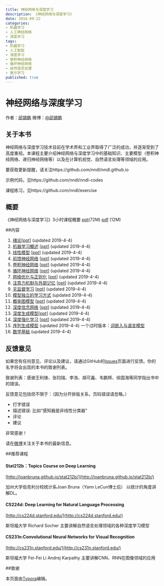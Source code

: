 ```yaml
---
title: 神经网络与深度学习
description: 《神经网络与深度学习》
date: 2016-09-22
categories:
- 机器学习
- 人工神经网络
- 深度学习
tags:
- 机器学习
- 人工智能
- 深度学习
- 卷积神经网络
- 循环神经网络
- 自然语言处理
- 表示学习
published: true
---
```

# 神经网络与深度学习
作者：[邱锡鹏](http://nlp.fudan.edu.cn/xpqiu)  微博：[@邱锡鹏](http://weibo.com/xpqiu)
## 关于本书

神经网络与深度学习技术目前在学术界和工业界取得了广泛的成功，并逐渐受到了高度重视。本课程主要介绍神经网络与深度学习中的基础知识、主要模型（卷积神经网络、递归神经网络等）以及在计算机视觉、自然语言处理等领域的应用。

要获取更新提醒，请关注https://github.com/nndl/nndl.github.io

示例代码，见https://github.com/nndl/nndl-codes

课程练习，见https://github.com/nndl/exercise

## 概要

《神经网络与深度学习》3小时课程概要  [ppt](./ppt/神经网络与深度学习-3小时.pptx)(72M)   [pdf](./ppt/神经网络与深度学习-3小时.pdf) (12M) 

##内容

1. [绪论](chap-绪论.pdf)[[ppt](./ppt/chap-绪论.pptx)] (updated 2019-4-4)
2. [机器学习概述](chap-机器学习概述.pdf)  [[ppt](./ppt/chap-机器学习概述.pptx)] (updated 2019-4-4)
3. [线性模型](chap-线性模型.pdf) [[ppt](./ppt/chap-线性模型.pptx)]  (updated 2019-4-4)
4. [前馈神经网络](chap-前馈神经网络.pdf) [[ppt](./ppt/chap-前馈神经网络.pptx)] (updated 2019-4-4)
5. [卷积神经网络](chap-卷积神经网络.pdf) [[ppt](./ppt/chap-卷积神经网络.pptx)]  (updated 2019-4-4)
6. [循环神经网络](chap-循环神经网络.pdf) [[ppt](./ppt/chap-循环神经网络.pptx)]   (updated 2019-4-4)
7. [网络优化与正则化](chap-网络优化与正则化.pdf)  [[ppt](./ppt/chap-网络优化与正则化.pptx)]  (updated 2019-4-4)
8. [注意力机制与外部记忆](chap-注意力机制与外部记忆.pdf) [[ppt](./ppt/chap-注意力机制与外部记忆.pptx)]  (updated 2019-4-4)
9. [无监督学习](chap-无监督学习.pdf) [[ppt](./ppt/chap-无监督学习.pptx)] (updated 2019-4-4)
10. [模型独立的学习方式](chap-模型独立的学习方式.pdf) (updated 2019-4-4)
11. [概率图模型](chap-概率图模型.pdf) [[ppt](./ppt/chap-概率图模型.pptx)] (updated 2019-4-4)
12. [深度信念网络](chap-深度信念网络.pdf) [[ppt](./ppt/chap-深度信念网络.pptx)] (updated 2019-4-4)
13. [深度生成模型](chap-深度生成模型.pdf)[[ppt](./ppt/chap-深度生成模型.pptx)] (updated 2019-4-4)
14. [深度强化学习](chap-深度强化学习.pdf)  [[ppt](./ppt/chap-深度强化学习.pptx)] (updated 2019-4-4)
15. [序列生成模型](chap-序列生成模型.pdf)   (updated 2019-4-4)  一个过时版本：[词嵌入与语言模型](chap-语言模型与词嵌入.pdf)
16. [数学基础](chap-数学基础.pdf)   (updated 2019-4-4)


## 反馈意见

如果您有任何意见、评论以及建议，请通过GitHub的[Issues](https://github.com/nndl/nndl.github.io/issues)页面进行反馈。你的名字将会出现的本书的致谢列表。

致谢列表：感谢王利锋、张钧瑞、李浩、胡可鑫、韦鹏辉、徐国海等同学指出书中的错误。

反馈意见包括但不限于：（因为分开排版关系，页码错误请忽略。）

* 打字错误
* 描述错误: 比如“感知器是非线性分类器”
* 评论
* 建议

非常感谢！

请在[微博](http://weibo.com/xpqiu/home?wvr=5)关注关于本书的最新信息。



##推荐课程

#### Stat212b：Topics Course on Deep Learning

[http://joanbruna.github.io/stat212b/](http://joanbruna.github.io/stat212b/)

加州大学伯克利分校统计系Joan Bruna（Yann LeCun博士后）
 以统计的角度讲解DL。

#### CS224d: Deep Learning for Natural Language Processing

[http://cs224d.stanford.edu/](http://cs224d.stanford.edu/)

斯坦福大学 Richard Socher
 主要讲解自然语言处理领域的各种深度学习模型

#### CS231n:Convolutional Neural Networks for Visual Recognition

[http://cs231n.stanford.edu/](http://cs231n.stanford.edu/)

斯坦福大学 Fei-Fei Li Andrej Karpathy
 主要讲解CNN、RNN在图像领域的应用



##致谢

本页面由[Typora](http://www.typora.io/)编辑。

